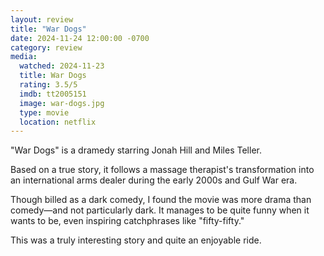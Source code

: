 ```yaml
---
layout: review
title: "War Dogs"
date: 2024-11-24 12:00:00 -0700
category: review
media: 
  watched: 2024-11-23
  title: War Dogs
  rating: 3.5/5
  imdb: tt2005151
  image: war-dogs.jpg
  type: movie
  location: netflix
---
```



"War Dogs" is a dramedy starring Jonah Hill and Miles Teller. 

Based on a true story, it follows a massage therapist's transformation into an international arms dealer during the early 2000s and Gulf War era. 

Though billed as a dark comedy, I found the movie was more drama than comedy—and not particularly dark. It manages to be quite funny when it wants to be, even inspiring catchphrases like "fifty-fifty." 

This was a truly interesting story and quite an enjoyable ride.